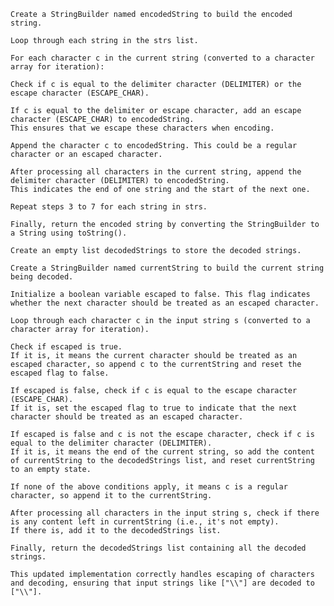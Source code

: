     Create a StringBuilder named encodedString to build the encoded string.

    Loop through each string in the strs list.

    For each character c in the current string (converted to a character array for iteration):

    Check if c is equal to the delimiter character (DELIMITER) or the escape character (ESCAPE_CHAR).

    If c is equal to the delimiter or escape character, add an escape character (ESCAPE_CHAR) to encodedString. 
    This ensures that we escape these characters when encoding.

    Append the character c to encodedString. This could be a regular character or an escaped character.

    After processing all characters in the current string, append the delimiter character (DELIMITER) to encodedString. 
    This indicates the end of one string and the start of the next one.

    Repeat steps 3 to 7 for each string in strs.

    Finally, return the encoded string by converting the StringBuilder to a String using toString().

    Create an empty list decodedStrings to store the decoded strings.

    Create a StringBuilder named currentString to build the current string being decoded.

    Initialize a boolean variable escaped to false. This flag indicates whether the next character should be treated as an escaped character.

    Loop through each character c in the input string s (converted to a character array for iteration).

    Check if escaped is true. 
    If it is, it means the current character should be treated as an escaped character, so append c to the currentString and reset the escaped flag to false.

    If escaped is false, check if c is equal to the escape character (ESCAPE_CHAR). 
    If it is, set the escaped flag to true to indicate that the next character should be treated as an escaped character.

    If escaped is false and c is not the escape character, check if c is equal to the delimiter character (DELIMITER). 
    If it is, it means the end of the current string, so add the content of currentString to the decodedStrings list, and reset currentString to an empty state.

    If none of the above conditions apply, it means c is a regular character, so append it to the currentString.

    After processing all characters in the input string s, check if there is any content left in currentString (i.e., it's not empty). 
    If there is, add it to the decodedStrings list.

    Finally, return the decodedStrings list containing all the decoded strings.

    This updated implementation correctly handles escaping of characters and decoding, ensuring that input strings like ["\\"] are decoded to ["\\"].